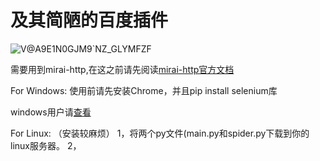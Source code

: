 # 及其简陋的百度插件
![V@A9E1N0GJM9`NZ_GLYMFZF](https://user-images.githubusercontent.com/93362741/153986127-919129ec-6787-4221-81b9-db489559ef54.png)

 
 需要用到mirai-http,在这之前请先阅读[mirai-http官方文档](https://github.com/project-mirai/mirai-api-http)
 
 
 
 
 
For Windows:
使用前请先安装Chrome，并且pip install selenium库

windows用户请[查看](https://blog.csdn.net/shykevin/article/details/108802053?ops_request_misc=%257B%2522request%255Fid%2522%253A%2522164489415616780271548606%2522%252C%2522scm%2522%253A%252220140713.130102334..%2522%257D&request_id=164489415616780271548606&biz_id=0&utm_medium=distribute.pc_search_result.none-task-blog-2~all~top_positive~default-1-108802053.first_rank_v2_pc_rank_v29&utm_term=selenium%E5%AE%89%E8%A3%85chrome%E9%A9%B1%E5%8A%A8&spm=1018.2226.3001.4187)


For Linux: （安装较麻烦）
1，将两个py文件(main.py和spider.py下载到你的linux服务器。
2，

